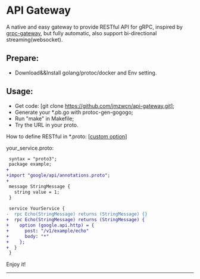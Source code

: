 # API Gateway
A native and easy gateway to provide RESTful API for gRPC, inspired by [grpc-gateway](https://github.com/grpc-ecosystem/grpc-gateway), but fully automatic, also support bi-directional streaming(websocket).

## Prepare:
* Download&&Install golang/protoc/docker and Env setting.

## Usage:
* Get code: [git clone https://github.com/jmzwcn/api-gateway.git];
* Generate your *.pb.go with protoc-gen-gogogo;
* Run "make" in Makefile;
* Try the URL in your proto.


How to define RESTful in *.proto: [[custom option](https://cloud.google.com/service-management/reference/rpc/google.api#http)]
   
   your_service.proto:
   ```diff
    syntax = "proto3";
    package example;
   +
   +import "google/api/annotations.proto";
   +
    message StringMessage {
      string value = 1;
    }
    
    service YourService {
   -  rpc Echo(StringMessage) returns (StringMessage) {}
   +  rpc Echo(StringMessage) returns (StringMessage) {
   +    option (google.api.http) = {
   +      post: "/v1/example/echo"
   +      body: "*"
   +    };
   +  }
    }
   ```
   
Enjoy it!

<hr/>

